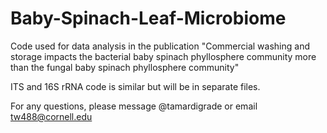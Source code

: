 # Baby-Spinach-Leaf-Microbiome
Code used for data analysis in the publication "Commercial washing and storage impacts the bacterial baby spinach phyllosphere community more than the fungal baby spinach phyllosphere community"

ITS and 16S rRNA code is similar but will be in separate files.

For any questions, please message @tamardigrade or email tw488@cornell.edu
